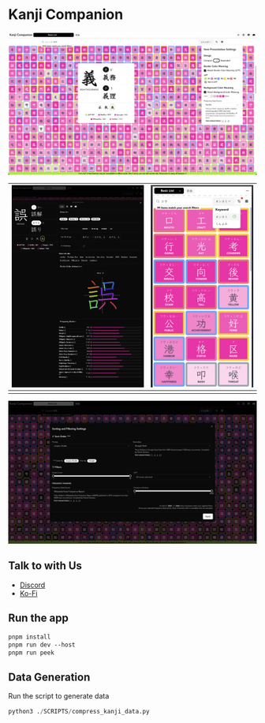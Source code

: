 # Kanji Companion

![main page](./IMG/preview.png)

| ![kanji details](./IMG/kanji-details.png) | ![mobile screen](./IMG/kanji-expanded.png) |
| --------------------------------------------------- | ----------------------------------------------------- |
|                                                     |                                                       |

![sort and filter dialog](./IMG/sort-dialog.png)

## Talk to with Us

- [Discord](https://discord.gg/Ash8ZrGb4s)
- [Ko-Fi](https://ko-fi.com/minimithi")

## Run the app

```
pnpm install
pnpm run dev --host
pnpm run peek
```

## Data Generation

Run the script to generate data

```python
python3 ./SCRIPTS/compress_kanji_data.py
```
